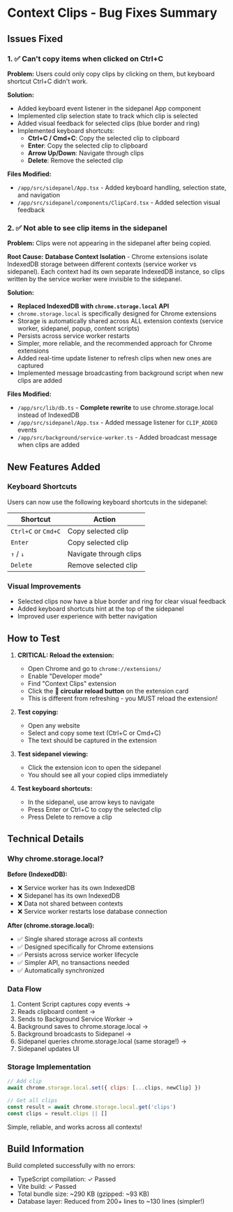 # Context Clips - Bug Fixes Summary

## Issues Fixed

### 1. ✅ Can't copy items when clicked on Ctrl+C
**Problem:** Users could only copy clips by clicking on them, but keyboard shortcut Ctrl+C didn't work.

**Solution:**
- Added keyboard event listener in the sidepanel App component
- Implemented clip selection state to track which clip is selected
- Added visual feedback for selected clips (blue border and ring)
- Implemented keyboard shortcuts:
  - **Ctrl+C / Cmd+C**: Copy the selected clip to clipboard
  - **Enter**: Copy the selected clip to clipboard
  - **Arrow Up/Down**: Navigate through clips
  - **Delete**: Remove the selected clip

**Files Modified:**
- `/app/src/sidepanel/App.tsx` - Added keyboard handling, selection state, and navigation
- `/app/src/sidepanel/components/ClipCard.tsx` - Added selection visual feedback

### 2. ✅ Not able to see clip items in the sidepanel
**Problem:** Clips were not appearing in the sidepanel after being copied.

**Root Cause:** **Database Context Isolation** - Chrome extensions isolate IndexedDB storage between different contexts (service worker vs sidepanel). Each context had its own separate IndexedDB instance, so clips written by the service worker were invisible to the sidepanel.

**Solution:**
- **Replaced IndexedDB with `chrome.storage.local` API**
- `chrome.storage.local` is specifically designed for Chrome extensions
- Storage is automatically shared across ALL extension contexts (service worker, sidepanel, popup, content scripts)
- Persists across service worker restarts
- Simpler, more reliable, and the recommended approach for Chrome extensions
- Added real-time update listener to refresh clips when new ones are captured
- Implemented message broadcasting from background script when new clips are added

**Files Modified:**
- `/app/src/lib/db.ts` - **Complete rewrite** to use chrome.storage.local instead of IndexedDB
- `/app/src/sidepanel/App.tsx` - Added message listener for `CLIP_ADDED` events
- `/app/src/background/service-worker.ts` - Added broadcast message when clips are added

## New Features Added

### Keyboard Shortcuts
Users can now use the following keyboard shortcuts in the sidepanel:

| Shortcut | Action |
|----------|--------|
| `Ctrl+C` or `Cmd+C` | Copy selected clip |
| `Enter` | Copy selected clip |
| `↑` / `↓` | Navigate through clips |
| `Delete` | Remove selected clip |

### Visual Improvements
- Selected clips now have a blue border and ring for clear visual feedback
- Added keyboard shortcuts hint at the top of the sidepanel
- Improved user experience with better navigation

## How to Test

1. **CRITICAL: Reload the extension:**
   - Open Chrome and go to `chrome://extensions/`
   - Enable "Developer mode"
   - Find "Context Clips" extension
   - Click the **🔄 circular reload button** on the extension card
   - This is different from refreshing - you MUST reload the extension!

2. **Test copying:**
   - Open any website
   - Select and copy some text (Ctrl+C or Cmd+C)
   - The text should be captured in the extension

3. **Test sidepanel viewing:**
   - Click the extension icon to open the sidepanel
   - You should see all your copied clips immediately

4. **Test keyboard shortcuts:**
   - In the sidepanel, use arrow keys to navigate
   - Press Enter or Ctrl+C to copy the selected clip
   - Press Delete to remove a clip

## Technical Details

### Why chrome.storage.local?

**Before (IndexedDB):**
- ❌ Service worker has its own IndexedDB
- ❌ Sidepanel has its own IndexedDB
- ❌ Data not shared between contexts
- ❌ Service worker restarts lose database connection

**After (chrome.storage.local):**
- ✅ Single shared storage across all contexts
- ✅ Designed specifically for Chrome extensions
- ✅ Persists across service worker lifecycle
- ✅ Simpler API, no transactions needed
- ✅ Automatically synchronized

### Data Flow
1. Content Script captures copy events → 
2. Reads clipboard content → 
3. Sends to Background Service Worker → 
4. Background saves to chrome.storage.local → 
5. Background broadcasts to Sidepanel → 
6. Sidepanel queries chrome.storage.local (same storage!) → 
7. Sidepanel updates UI

### Storage Implementation
```javascript
// Add clip
await chrome.storage.local.set({ clips: [...clips, newClip] })

// Get all clips
const result = await chrome.storage.local.get('clips')
const clips = result.clips || []
```

Simple, reliable, and works across all contexts!

## Build Information

Build completed successfully with no errors:
- TypeScript compilation: ✓ Passed
- Vite build: ✓ Passed
- Total bundle size: ~290 KB (gzipped: ~93 KB)
- Database layer: Reduced from 200+ lines to ~130 lines (simpler!)
